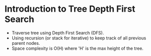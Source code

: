 # Introduction to Tree Depth First Search

- Traverse tree using Depth First Search (DFS).
- Using recursion (or stack for iterative) to keep track of all previous parent nodes.
- Space complexity is O(H) where 'H' is the max height of the tree.